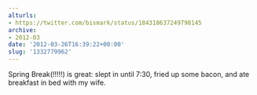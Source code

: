 ```yaml
---
alturls:
- https://twitter.com/bismark/status/184318637249798145
archive:
- 2012-03
date: '2012-03-26T16:39:22+00:00'
slug: '1332779962'
---
```


Spring Break(!!!!!) is great: slept in until 7:30, fried up some bacon, and ate breakfast in bed with my wife.

